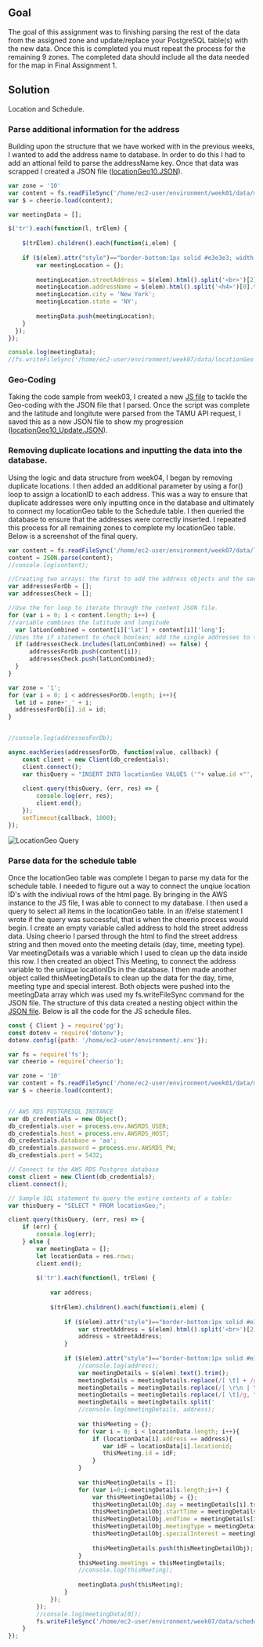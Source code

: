 ## Goal 
The goal of this assignment was to finishing parsing the rest of the data from the assigned zone and update/replace your PostgreSQL table(s) with the new data. Once this is completed you must repeat the process for the remaining 9 zones. The completed data should include all the data needed for the map in Final Assignment 1. 

## Solution 

Location and Schedule. 

### Parse additional information for the address
Building upon the structure that we have worked with in the previous weeks, I wanted to add the address name to database. In order to do this I had to add an attional feild to parse the addressName key. Once that data was scrapped I created a JSON file ([locationGeo10.JSON](https://github.com/lulujordanna/data-structures/blob/master/week07/data/locationGeo10.JSON)). 

```javascript
var zone = '10'
var content = fs.readFileSync('/home/ec2-user/environment/week01/data/m'+zone+'.txt');
var $ = cheerio.load(content);

var meetingData = []; 

$('tr').each(function(l, trElem) {
    
    $(trElem).children().each(function(i,elem) {
    
    if ($(elem).attr("style")=="border-bottom:1px solid #e3e3e3; width:260px"){
        var meetingLocation = {}; 
        
        meetingLocation.streetAddress = $(elem).html().split('<br>')[2].trim().split(',')[0];
        meetingLocation.addressName = $(elem).html().split('<h4>')[0].trim().split('<br>')[0].replace(/.....$/, "").replace("<h4 style=\"margin:0;padding:0;\">", ""); 
        meetingLocation.city = 'New York'; 
        meetingLocation.state = 'NY'; 
        
        meetingData.push(meetingLocation); 
    }
  }); 
});

console.log(meetingData);
//fs.writeFileSync('/home/ec2-user/environment/week07/data/locationGeo'+zone+'.JSON', JSON.stringify(meetingData));
```

### Geo-Coding
Taking the code sample from week03, I created a new [JS file](https://github.com/lulujordanna/data-structures/blob/master/week07/zone10/locationGeoCoded.js) to tackle the Geo-coding with the JSON file that I parsed. Once the script was complete and the latitude and longitute were parsed from the TAMU API request, I saved this as a new JSON file to show my progression ([locationGeo10_Update.JSON](https://github.com/lulujordanna/data-structures/blob/master/week07/data/locationGeo10_Update.JSON)). 

### Removing duplicate locations and inputting the data into the database. 
Using the logic and data structure from week04, I began by removing duplicate locations. I then added an additional parameter by using a for() loop to assign a locationID to each address. This was a way to ensure that duplicate addresses were only inputting once in the database and ultimately to connect my locationGeo table to the Schedule table. I then queried the database to ensure that the addresses were correctly inserted. I repeated this process for all remaining zones to complete my locationGeo table. Below is a screenshot of the final query. 

```javascript
var content = fs.readFileSync('/home/ec2-user/environment/week07/data/locationGeo01_Update.JSON');
content = JSON.parse(content);
//console.log(content); 

//Creating two arrays: the first to add the address objects and the second is to double check for duplicate locations.
var addressesForDb = [];
var addressesCheck = [];

//Use the for loop to iterate through the content JSON file. 
for (var i = 0; i < content.length; i++) {
//variable combines the latitude and longitude 
  var latLonCombined = content[i]['lat'] + content[i]['long'];
//Uses the if statement to check boolean; add the single addresses to the addressesForDb array. 
  if (addressesCheck.includes(latLonCombined) == false) {
      addressesForDb.push(content[i]);
      addressesCheck.push(latLonCombined);
  }
}

var zone = '1'; 
for (var i = 0; i < addressesForDb.length; i++){
  let id = zone+'_' + i;
  addressesForDb[i].id = id; 
}


//console.log(addressesForDb); 

async.eachSeries(addressesForDb, function(value, callback) {
    const client = new Client(db_credentials);
    client.connect();
    var thisQuery = "INSERT INTO locationGeo VALUES ('"+ value.id +"', E'"+ value.street +"', '"+ value.name +"', " + value.lat + ", " + value.long + ");";
    
    client.query(thisQuery, (err, res) => {
        console.log(err, res);
        client.end();
    });
    setTimeout(callback, 1000); 
});
```
![LocationGeo Query](https://github.com/lulujordanna/data-structures/blob/master/week07/images/locationsQuery.png)

### Parse data for the schedule table
Once the locationGeo table was complete I began to parse my data for the schedule table. I needed to figure out a way to connect the unqiue location ID's with the indiviual rows of the html page.  By bringing in the AWS instance to the JS file, I was able to connect to my database. I then used a query to select all items in the locationGeo table. In an if/else statement I wrote if the query was successful, that is when the cheerio process would begin. I create an empty variable called address to hold the street address data. Using cheerio I parsed through the html to find the street address string and then moved onto the meeting details (day, time, meeting type). Var meetingDetails was a variable which I used to clean up the data inside this row. I then created an object This Meeting, to connect the address variable to the unique locationIDs in the database. I then made another object called thisMeetingDetails to clean up the data for the day, time, meeting type and special interest. Both objects were pushed into the meetingData array which was used my fs.writeFileSync command for the JSON file. The structure of this data created a nesting object within the [JSON file](https://github.com/lulujordanna/data-structures/blob/master/week07/data/schedule10.JSON). Below is all the code for the JS schedule files. 

```Javascript
const { Client } = require('pg');
const dotenv = require('dotenv');
dotenv.config({path: '/home/ec2-user/environment/.env'});

var fs = require('fs');
var cheerio = require('cheerio');

var zone = '10'
var content = fs.readFileSync('/home/ec2-user/environment/week01/data/m'+zone+'.txt');
var $ = cheerio.load(content);


// AWS RDS POSTGRESQL INSTANCE
var db_credentials = new Object();
db_credentials.user = process.env.AWSRDS_USER;
db_credentials.host = process.env.AWSRDS_HOST;
db_credentials.database = 'aa';
db_credentials.password = process.env.AWSRDS_PW;
db_credentials.port = 5432;

// Connect to the AWS RDS Postgres database
const client = new Client(db_credentials);
client.connect();

// Sample SQL statement to query the entire contents of a table: 
var thisQuery = "SELECT * FROM locationGeo;";

client.query(thisQuery, (err, res) => {
    if (err) {
        console.log(err);
    } else {
        var meetingData = []; 
        let locationData = res.rows;
        client.end();
        
        $('tr').each(function(l, trElem) {
            
            var address;
            
            $(trElem).children().each(function(i,elem) {
                
                if ($(elem).attr("style")=="border-bottom:1px solid #e3e3e3; width:260px"){
                    var streetAddress = $(elem).html().split('<br>')[2].trim().split(',')[0];
                    address = streetAddress; 
                }
            
                if ($(elem).attr("style")=="border-bottom:1px solid #e3e3e3;width:350px;"){
                    //console.log(address);
                    var meetingDetails = $(elem).text().trim(); 
                    meetingDetails = meetingDetails.replace(/[ \t] + /g, " ").trim(); 
                    meetingDetails = meetingDetails.replace(/[ \r\n | \n]/g, " ").trim(); 
                    meetingDetails = meetingDetails.replace(/[ \t]/g, " ").trim();
                    meetingDetails = meetingDetails.split('                    '); 
                    //console.log(meetingDetails, address); 
                    
                    var thisMeeting = {}; 
                    for (var i = 0; i < locationData.length; i++){
                        if (locationData[i].address == address){
                           var idF = locationData[i].locationid;
                           thisMeeting.id = idF;
                        }
                    }
                    
                    var thisMeetingDetails = [];
                    for (var i=0;i<meetingDetails.length;i++) {
                        var thisMeetingDetailObj = {};
                        thisMeetingDetailObj.day = meetingDetails[i].trim().split(" ")[0];
                        thisMeetingDetailObj.startTime = meetingDetails[i].trim().split("From")[1].trim().split('to')[0]; 
                        thisMeetingDetailObj.endTime = meetingDetails[i].trim().split("to")[1].trim().split('Meeting')[0]; 
                        thisMeetingDetailObj.meetingType = meetingDetails[i].trim().split("Type)[1].trim().split('Special')[0];
                        thisMeetingDetailObj.specialInterest = meetingDetails[i].trim().split("Interest")[1];
                        
                        thisMeetingDetails.push(thisMeetingDetailObj);
                    }
                    thisMeeting.meetings = thisMeetingDetails;
                    //console.log(thisMeeting);
                    
                    meetingData.push(thisMeeting); 
                }
            }); 
        });
        //console.log(meetingData[0]);
        fs.writeFileSync('/home/ec2-user/environment/week07/data/schedule'+zone+'.JSON', JSON.stringify(meetingData));
    }
});
```
